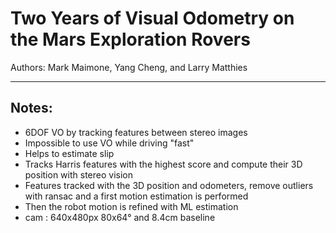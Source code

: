 # Two Years of Visual Odometry on the Mars Exploration Rovers

Authors: Mark Maimone,
Yang Cheng, and Larry Matthies
___

Notes:
---
* 6DOF VO by tracking features between stereo images
* Impossible to use VO while driving "fast"
* Helps to estimate slip
* Tracks Harris features with the highest score and compute their 3D position with stereo vision
* Features tracked with the 3D position and odometers, remove outliers with ransac and a first motion estimation is performed
* Then the robot motion is refined with ML estimation
* cam  : 640x480px 80x64° and 8.4cm baseline 